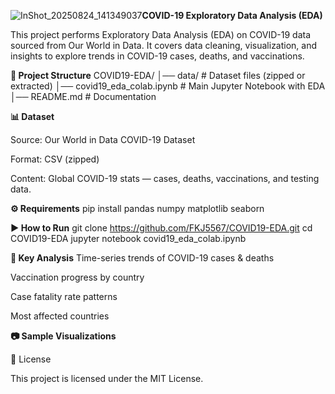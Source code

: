 ![InShot_20250824_141349037](https://github.com/user-attachments/assets/9956c43e-9bd6-4405-b5c7-4edad513cf94)**COVID-19 Exploratory Data Analysis (EDA)**

This project performs Exploratory Data Analysis (EDA) on COVID-19 data sourced from Our World in Data.
It covers data cleaning, visualization, and insights to explore trends in COVID-19 cases, deaths, and vaccinations.

**📂 Project Structure**
COVID19-EDA/
│── data/                   # Dataset files (zipped or extracted)
│── covid19_eda_colab.ipynb # Main Jupyter Notebook with EDA
│── README.md               # Documentation

**📊 Dataset**

Source: Our World in Data COVID-19 Dataset

Format: CSV (zipped)

Content: Global COVID-19 stats — cases, deaths, vaccinations, and testing data.

**⚙️ Requirements**
pip install pandas numpy matplotlib seaborn

**▶️ How to Run**
git clone https://github.com/FKJ5567/COVID19-EDA.git
cd COVID19-EDA
jupyter notebook covid19_eda_colab.ipynb

**📌 Key Analysis**
Time-series trends of COVID-19 cases & deaths

Vaccination progress by country

Case fatality rate patterns

Most affected countries

**📷 Sample Visualizations**




📜 License

This project is licensed under the MIT License.
